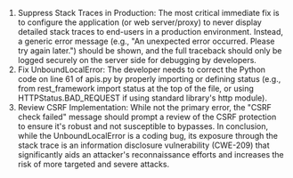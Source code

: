 1. Suppress Stack Traces in Production: The most critical immediate fix is to configure the application (or web server/proxy) to never display detailed stack traces to end-users in a production environment. Instead, a generic error message (e.g., "An unexpected error occurred. Please try again later.") should be shown, and the full traceback should only be logged securely on the server side for debugging by developers.
2. Fix UnboundLocalError: The developer needs to correct the Python code on line 61 of apis.py by properly importing or defining status (e.g., from rest_framework import status at the top of the file, or using HTTPStatus.BAD_REQUEST if using standard library's http module).
3. Review CSRF Implementation: While not the primary error, the "CSRF check failed" message should prompt a review of the CSRF protection to ensure it's robust and not susceptible to bypasses.
In conclusion, while the UnboundLocalError is a coding bug, its exposure through the stack trace is an information disclosure vulnerability (CWE-209) that significantly aids an attacker's reconnaissance efforts and increases the risk of more targeted and severe attacks.

